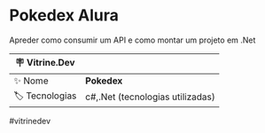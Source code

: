 # Pokedex Alura

Apreder como consumir um API e como montar um projeto em .Net

| :placard: Vitrine.Dev |     |
| -------------  | --- |
| :sparkles: Nome        | **Pokedex**
| :label: Tecnologias | c#,.Net (tecnologias utilizadas)


#vitrinedev
